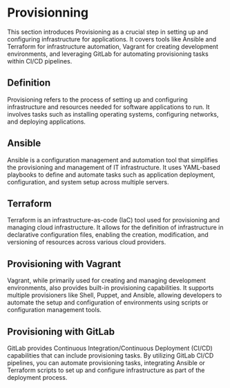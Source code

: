 #  Provisionning

This section introduces Provisioning as a crucial step in setting up and configuring infrastructure for applications. It covers tools like Ansible and Terraform for infrastructure automation, Vagrant for creating development environments, and leveraging GitLab for automating provisioning tasks within CI/CD pipelines.

## Definition

Provisioning refers to the process of setting up and configuring infrastructure and resources needed for software applications to run. It involves tasks such as installing operating systems, configuring networks, and deploying applications.

## Ansible

Ansible is a configuration management and automation tool that simplifies the provisioning and management of IT infrastructure. It uses YAML-based playbooks to define and automate tasks such as application deployment, configuration, and system setup across multiple servers.

## Terraform

Terraform is an infrastructure-as-code (IaC) tool used for provisioning and managing cloud infrastructure. It allows for the definition of infrastructure in declarative configuration files, enabling the creation, modification, and versioning of resources across various cloud providers.

## Provisioning with Vagrant

Vagrant, while primarily used for creating and managing development environments, also provides built-in provisioning capabilities.
It supports multiple provisioners like Shell, Puppet, and Ansible, allowing developers to automate the setup and configuration of environments using scripts or configuration management tools.

## Provisioning with GitLab

GitLab provides Continuous Integration/Continuous Deployment (CI/CD) capabilities that can include provisioning tasks. By utilizing GitLab CI/CD pipelines, you can automate provisioning tasks, integrating Ansible or Terraform scripts to set up and configure infrastructure as part of the deployment process.

